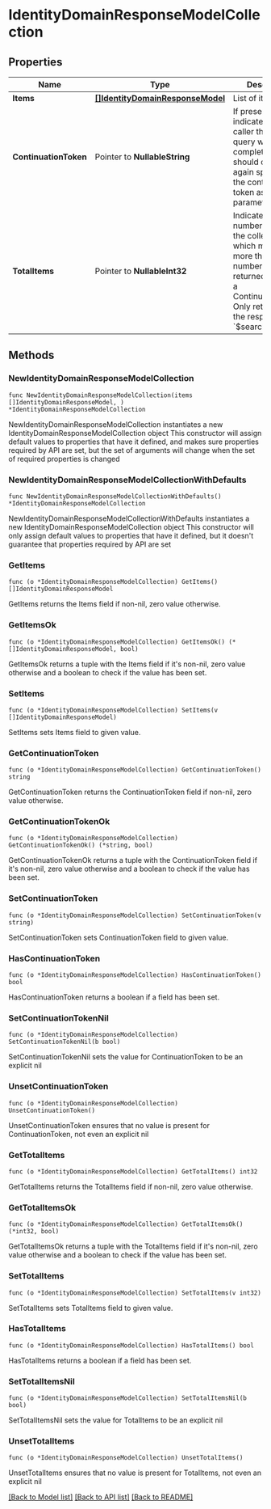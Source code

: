 # IdentityDomainResponseModelCollection

## Properties

Name | Type | Description | Notes
------------ | ------------- | ------------- | -------------
**Items** | [**[]IdentityDomainResponseModel**](IdentityDomainResponseModel.md) | List of items. | 
**ContinuationToken** | Pointer to **NullableString** | If present, indicates to the caller that the query was not complete, and they should call the API again specifying the continuation token as a query parameter. | [optional] 
**TotalItems** | Pointer to **NullableInt32** | Indicates the total number of items in the collection, which may be more than the number of Items returned, if there is a ContinuationToken.  Only returned in the response to &#x60;$search&#x60; APIs. | [optional] 

## Methods

### NewIdentityDomainResponseModelCollection

`func NewIdentityDomainResponseModelCollection(items []IdentityDomainResponseModel, ) *IdentityDomainResponseModelCollection`

NewIdentityDomainResponseModelCollection instantiates a new IdentityDomainResponseModelCollection object
This constructor will assign default values to properties that have it defined,
and makes sure properties required by API are set, but the set of arguments
will change when the set of required properties is changed

### NewIdentityDomainResponseModelCollectionWithDefaults

`func NewIdentityDomainResponseModelCollectionWithDefaults() *IdentityDomainResponseModelCollection`

NewIdentityDomainResponseModelCollectionWithDefaults instantiates a new IdentityDomainResponseModelCollection object
This constructor will only assign default values to properties that have it defined,
but it doesn't guarantee that properties required by API are set

### GetItems

`func (o *IdentityDomainResponseModelCollection) GetItems() []IdentityDomainResponseModel`

GetItems returns the Items field if non-nil, zero value otherwise.

### GetItemsOk

`func (o *IdentityDomainResponseModelCollection) GetItemsOk() (*[]IdentityDomainResponseModel, bool)`

GetItemsOk returns a tuple with the Items field if it's non-nil, zero value otherwise
and a boolean to check if the value has been set.

### SetItems

`func (o *IdentityDomainResponseModelCollection) SetItems(v []IdentityDomainResponseModel)`

SetItems sets Items field to given value.


### GetContinuationToken

`func (o *IdentityDomainResponseModelCollection) GetContinuationToken() string`

GetContinuationToken returns the ContinuationToken field if non-nil, zero value otherwise.

### GetContinuationTokenOk

`func (o *IdentityDomainResponseModelCollection) GetContinuationTokenOk() (*string, bool)`

GetContinuationTokenOk returns a tuple with the ContinuationToken field if it's non-nil, zero value otherwise
and a boolean to check if the value has been set.

### SetContinuationToken

`func (o *IdentityDomainResponseModelCollection) SetContinuationToken(v string)`

SetContinuationToken sets ContinuationToken field to given value.

### HasContinuationToken

`func (o *IdentityDomainResponseModelCollection) HasContinuationToken() bool`

HasContinuationToken returns a boolean if a field has been set.

### SetContinuationTokenNil

`func (o *IdentityDomainResponseModelCollection) SetContinuationTokenNil(b bool)`

 SetContinuationTokenNil sets the value for ContinuationToken to be an explicit nil

### UnsetContinuationToken
`func (o *IdentityDomainResponseModelCollection) UnsetContinuationToken()`

UnsetContinuationToken ensures that no value is present for ContinuationToken, not even an explicit nil
### GetTotalItems

`func (o *IdentityDomainResponseModelCollection) GetTotalItems() int32`

GetTotalItems returns the TotalItems field if non-nil, zero value otherwise.

### GetTotalItemsOk

`func (o *IdentityDomainResponseModelCollection) GetTotalItemsOk() (*int32, bool)`

GetTotalItemsOk returns a tuple with the TotalItems field if it's non-nil, zero value otherwise
and a boolean to check if the value has been set.

### SetTotalItems

`func (o *IdentityDomainResponseModelCollection) SetTotalItems(v int32)`

SetTotalItems sets TotalItems field to given value.

### HasTotalItems

`func (o *IdentityDomainResponseModelCollection) HasTotalItems() bool`

HasTotalItems returns a boolean if a field has been set.

### SetTotalItemsNil

`func (o *IdentityDomainResponseModelCollection) SetTotalItemsNil(b bool)`

 SetTotalItemsNil sets the value for TotalItems to be an explicit nil

### UnsetTotalItems
`func (o *IdentityDomainResponseModelCollection) UnsetTotalItems()`

UnsetTotalItems ensures that no value is present for TotalItems, not even an explicit nil

[[Back to Model list]](../README.md#documentation-for-models) [[Back to API list]](../README.md#documentation-for-api-endpoints) [[Back to README]](../README.md)


